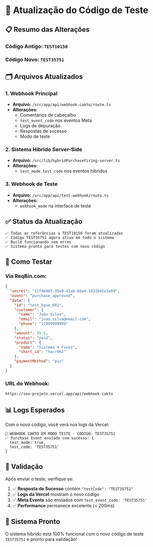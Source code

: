 # 🔄 Atualização do Código de Teste

## 📋 **Resumo das Alterações**

### **Código Antigo:** `TEST10150`
### **Código Novo:** `TEST35751`

## 🗂️ **Arquivos Atualizados**

### **1. Webhook Principal**
- **Arquivo:** `/src/app/api/webhook-cakto/route.ts`
- **Alterações:**
  - Comentários de cabeçalho
  - `test_event_code` nos eventos Meta
  - Logs de depuração
  - Respostas de sucesso
  - Modo de teste

### **2. Sistema Híbrido Server-Side**
- **Arquivo:** `/src/lib/hybridPurchaseFiring-server.ts`
- **Alterações:**
  - `test_mode.test_code` nos eventos híbridos

### **3. Webhook de Teste**
- **Arquivo:** `/src/app/api/test-webhook/route.ts`
- **Alterações:**
  - `webhook_mode` na interface de teste

## ✅ **Status da Atualização**

```
✅ Todas as referências a TEST10150 foram atualizadas
✅ Código TEST35751 agora ativo em todo o sistema
✅ Build funcionando sem erros
✅ Sistema pronto para testes com novo código
```

## 🧪 **Como Testar**

### **Via ReqBin.com:**
```json
{
  "secret": "12f4848f-35e9-41a8-8da4-1032642e3e89",
  "event": "purchase_approved",
  "data": {
    "id": "test_base_001",
    "customer": {
      "name": "João Silva",
      "email": "joao.silva@email.com",
      "phone": "11999999999"
    },
    "amount": 39.9,
    "status": "paid",
    "product": {
      "name": "Sistema 4 Fases",
      "short_id": "hacr962"
    },
    "paymentMethod": "pix"
  }
}
```

### **URL do Webhook:**
```
https://seu-projeto.vercel.app/api/webhook-cakto
```

## 📊 **Logs Esperados**

Com o novo código, você verá nos logs da Vercel:
```
🧪 WEBHOOK CAKTO EM MODO TESTE - CÓDIGO: TEST35751
✅ Purchase Event enviado com sucesso: {
  test_mode: true,
  test_code: 'TEST35751'
}
```

## 🎯 **Validação**

Após enviar o teste, verifique se:

1. ✅ **Resposta de Sucesso** contém `"testCode": "TEST35751"`
2. ✅ **Logs da Vercel** mostram o novo código
3. ✅ **Meta Events** são enviados com `test_event_code: 'TEST35751'`
4. ✅ **Performance** permanece excelente (< 200ms)

## 🚀 **Sistema Pronto**

O sistema híbrido está 100% funcional com o novo código de teste `TEST35751` e pronto para validação!